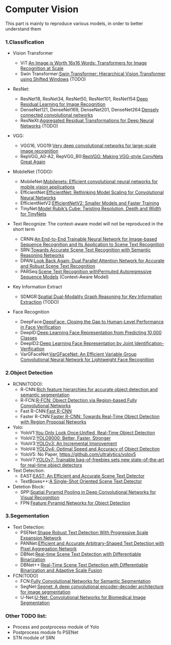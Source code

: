 # Computer Vision
This part is mainly to reproduce various models, in order to better understand them

### 1.Classification
- Vision Transformer
    - ViT:[An Image is Worth 16x16 Words: Transformers for Image Recognition at Scale](https://arxiv.org/abs/2010.11929)
    - Swin Transformer:[Swin Transformer: Hierarchical Vision Transformer using Shifted Windows](https://openaccess.thecvf.com/content/ICCV2021/papers/Liu_Swin_Transformer_Hierarchical_Vision_Transformer_Using_Shifted_Windows_ICCV_2021_paper.pdf) (TODO)
- ResNet:
    - ResNet18, ResNet34, ResNet50, ResNet101, ResNet154:[Deep Residual Learning for Image Recognition](https://openaccess.thecvf.com/content_cvpr_2016/html/He_Deep_Residual_Learning_CVPR_2016_paper.html)
    - DenseNet121, DenseNet169, DenseNet201, DenseNet264:[Densely connected convolutional networks](https://arxiv.org/pdf/2101.03697.pdf) 
    - ResNeXt:[Aggregated Residual Transformations for Deep Neural Networks](https://openaccess.thecvf.com/content_cvpr_2017/html/Xie_Aggregated_Residual_Transformations_CVPR_2017_paper.html) (TODO)
- VGG:
    - VGG16, VGG19:[Very deep convolutional networks for large-scale image recognition](https://arxiv.org/abs/1409.1556)
    - RepVGG_A0-A2, RepVGG_B0:[RepVGG: Making VGG-style ConvNets Great Again](https://arxiv.org/pdf/2101.03697.pdf) 
- MobileNet (TODO):
    - MobileNet:[Mobilenets: Efficient convolutional neural networks for mobile vision applications](https://arxiv.org/abs/1704.04861)
    - EfficientNet:[EfficientNet: Rethinking Model Scaling for Convolutional Neural Networks](https://arxiv.org/abs/1905.11946)
    - EfficientNetV2:[EfficientNetV2: Smaller Models and Faster Training](https://arxiv.org/abs/2104.00298)
    - TinyNet:[Model Rubik’s Cube: Twisting Resolution, Depth and Width for TinyNets](https://arxiv.org/pdf/2010.14819.pdf)
    
- Text Recognize: 
    The context-aware model will not be reproduced in the short term
    - CRNN:[An End-to-End Trainable Neural Network for Image-based Sequence Recognition and Its Application to Scene Text Recognition](https://arxiv.org/abs/1507.05717)
    - SRN:[Towards Accurate Scene Text Recognition with Semantic Reasoning Networks](https://openaccess.thecvf.com/content_CVPR_2020/papers/Yu_Towards_Accurate_Scene_Text_Recognition_With_Semantic_Reasoning_Networks_CVPR_2020_paper.pdf)
    - DPAN:[Look Back Again: Dual Parallel Attention Network for Accurate and Robust Scene Text Recognition](https://dl.acm.org/doi/pdf/10.1145/3460426.3463674)
    - PARSeq:[Scene Text Recognition withPermuted Autoregressive Sequence Models](https://arxiv.org/pdf/2207.06966.pdf) (Context-Aware Model)
    
- Key Information Extract
    - SDMGR:[Spatial Dual-Modality Graph Reasoning for Key Information Extraction](https://arxiv.org/abs/2103.14470) (TODO)

- Face Recognition
    - DeepFace:[DeepFace: Closing the Gap to Human-Level Performance in Face Verification](https://openaccess.thecvf.com/content_cvpr_2014/papers/Taigman_DeepFace_Closing_the_2014_CVPR_paper.pdf)
    - DeepID:[Deep Learning Face Representation from Predicting 10,000 Classes](https://openaccess.thecvf.com/content_cvpr_2014/papers/Sun_Deep_Learning_Face_2014_CVPR_paper.pdf)
    - DeepID2:[Deep Learning Face Representation by Joint Identification-Verification](https://proceedings.neurips.cc/paper/2014/hash/e5e63da79fcd2bebbd7cb8bf1c1d0274-Abstract.html)
    - VarGFaceNet:[VarGFaceNet: An Efficient Variable Group Convolutional Neural Network for Lightweight Face Recognition](https://arxiv.org/pdf/1910.04985v4.pdf)
    
### 2.Object Detection
- RCNN(TODO):
    - R-CNN:[Rich feature hierarchies for accurate object detection and semantic segmentation](https://openaccess.thecvf.com/content_cvpr_2014/papers/Girshick_Rich_Feature_Hierarchies_2014_CVPR_paper.pdf) 
    - R-FCN:[R-FCN: Object Detection via Region-based Fully Convolutional Networks](https://proceedings.neurips.cc/paper/2016/hash/577ef1154f3240ad5b9b413aa7346a1e-Abstract.html)
    - Fast R-CNN:[Fast R-CNN](https://openaccess.thecvf.com/content_iccv_2015/papers/Girshick_Fast_R-CNN_ICCV_2015_paper.pdf)
    - Faster R-CNN:[Faster R-CNN: Towards Real-Time Object Detection with Region Proposal Networks](https://proceedings.neurips.cc/paper/2015/hash/14bfa6bb14875e45bba028a21ed38046-Abstract.html)
- Yolo: 
    - YoloV1:[You Only Look Once:Unified, Real-Time Object Detection](http://arxiv.org/abs/1506.02640)
    - YoloV2:[YOLO9000: Better, Faster, Stronger](https://arxiv.org/pdf/1612.08242.pdf)
    - YoloV3:[YOLOv3: An Incremental Improvement](https://arxiv.org/pdf/1804.02767.pdf)
    - YoloV4:[YOLOv4: Optimal Speed and Accuracy of Object Detection](https://arxiv.org/abs/2004.10934)
    - YoloV5: No Paper, https://github.com/ultralytics/yolov5
    - YoloV7:[YOLOv7: Trainable bag-of-freebies sets new state-of-the-art for real-time object detectors](http://arxiv.org/abs/2207.02696)
- Text Detection:
    - EAST:[EAST: An Efficient and Accurate Scene Text Detector](https://arxiv.org/pdf/1704.03155v2.pdf)
    - TextBoxes++:[A Single-Shot Oriented Scene Text Detector](https://arxiv.org/pdf/1801.02765.pdf) 
- Detetion Block:
    - SPP:[Spatial Pyramid Pooling in Deep Convolutional Networks for Visual Recognition](https://ieeexplore.ieee.org/abstract/document/7005506)
    - FPN:[Feature Pyramid Networks for Object Detection](https://openaccess.thecvf.com/content_cvpr_2017/html/Lin_Feature_Pyramid_Networks_CVPR_2017_paper.html)
### 3.Segementation
- Text Detection:
    - PSENet:[Shape Robust Text Detection With Progressive Scale Expansion Network](https://openaccess.thecvf.com/content_CVPR_2019/html/Wang_Shape_Robust_Text_Detection_With_Progressive_Scale_Expansion_Network_CVPR_2019_paper.html)
    - PANNet:[Efficient and Accurate Arbitrary-Shaped Text Detection with Pixel Aggregation Network](https://arxiv.org/pdf/1908.05900.pdf)
    - DBNet:[Real-time Scene Text Detection with Differentiable Binarization](https://arxiv.org/pdf/1911.08947.pdf)
    - DBNet++:[Real-Time Scene Text Detection with Differentiable Binarization and Adaptive Scale Fusion](https://arxiv.org/pdf/2202.10304.pdf)
- FCN(TODO)
    - FCN:[Fully Convolutional Networks for Semantic Segmentation](https://openaccess.thecvf.com/content_cvpr_2015/html/Long_Fully_Convolutional_Networks_2015_CVPR_paper.html)
    - SegNet:[Segnet: A deep convolutional encoder-decoder architecture for image segmentation](https://ieeexplore.ieee.org/abstract/document/7803544)
    - U-Net:[U-Net: Convolutional Networks for Biomedical Image Segmentation](https://link.springer.com/content/pdf/10.1007/978-3-319-24574-4_28.pdf)
### Other TODO list:
- Process and postprocess module of Yolo
- Postprocess module fo PSENet
- STN module of SRN